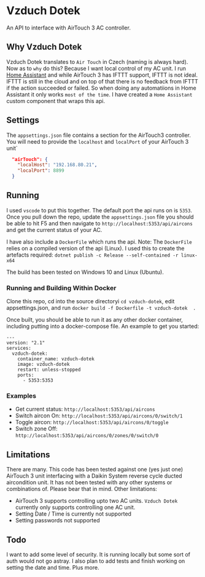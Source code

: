 # Vzduch Dotek

An API to interface with AirTouch 3 AC controller.

## Why Vzduch Dotek

Vzduch Dotek translates to `Air Touch` in Czech (naming is always hard). Now as to `why` do this? Because I want local control of my AC unit. I run [Home Assistant](https://github.com/home-assistant) and while AirTouch 3 has IFTTT support, IFTTT is not ideal. IFTTT is still in the cloud and on top of that there is no feedback from IFTTT if the action succeeded or failed. So when doing any automatiions in Home Assistant it only works `most of the time`. I have created a `Home Assistant` custom component that wraps this api.

## Settings

The `appsettings.json` file contains a section for the AirTouch3 controller. You will need to provide the `localhost` and `localPort` of your AirTouch 3 unit`

```json
  "airTouch": {
    "localHost": "192.168.80.21",
    "localPort": 8899
  }
```

## Running

I used `vscode` to put this together. The default port the api runs on is `5353`. Once you pull down the repo, update the `appsettings.json` file you should be able to hit F5 and then navigate to `http://localhost:5353/api/aircons` and get the current status of your AC.

I have also include a `DockerFile` which runs the api. Note: The `DockerFile` relies on a compiled version of the api (Linux). I used this to create the artefacts required: `dotnet publish -c Release --self-contained -r linux-x64`

The build has been tested on Windows 10 and Linux (Ubuntu).

### Running and Building Within Docker

Clone this repo, cd into the source directoryi `cd vzduch-dotek`, edit appsettings.json, and run `docker build -f Dockerfile -t vzduch-dotek  .`

Once built, you should be able to run it as any other docker container, including putting into a docker-compose file. An example to get you started:

```
---
version: "2.1"
services:
  vzduch-dotek:
    container_name: vzduch-dotek
    image: vzduch-dotek
    restart: unless-stopped
    ports:
      - 5353:5353
```

### Examples

* Get current status: `http://localhost:5353/api/aircons`
* Switch aircon On: `http://localhost:5353/api/aircons/0/switch/1`
* Toggle aircon: `http://localhost:5353/api/aircons/0/toggle`
* Switch zone Off: `http://localhost:5353/api/aircons/0/zones/0/switch/0`

## Limitations

There are many. This code has been tested against one (yes just one) AirTouch 3 unit interfacing with a Daikin System reverse cycle ducted aircondition unit. It has not been tested with any other systems or combinations of. Please bear that in mind. Other limitations:
* AirTouch 3 supports controlling upto two AC units. `Vzduch Dotek` currently only supports controlling one AC unit.  
* Setting Date / Time is currently not supported
* Setting passwords not supported

## Todo

I want to add some level of security. It is running locally but some sort of auth would not go astray. I also plan to add tests and finish working on setting the date and time. Plus more.
